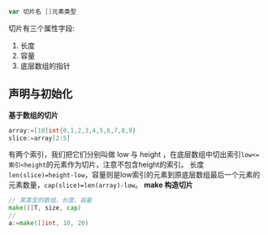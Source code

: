 ```go
var 切片名 []元素类型
```
切片有三个属性字段:
1. 长度
2. 容量
3. 底层数组的指针
## 声明与初始化
**基于数组的切片**
```go
array:=[10]int{0,1,2,3,4,5,6,7,8,9}
slice:=array[2:5]
```
有两个索引，我们把它们分别叫做 low 与 height ，在底层数组中切出索引`low<=索引<height`的元素作为切片，注意不包含height的索引。
长度`len(slice)=height-low`，容量则是low索引的元素到原底层数组最后一个元素的元素数量，`cap(slice)=len(array)-low`。
**make 构造切片**
```go
// 某类型的数组，长度，容量
make([]T, size, cap)
// 
a:=make([]int, 10, 20)
```
